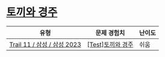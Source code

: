# [토끼와 경주](https://www.codetree.ai/trails/complete/curated-cards/2023-first-half-morning-2)

|유형|문제 경험치|난이도|
|---|---|---|
|[Trail 11 / 삼성 / 삼성 2023](https://www.codetree.ai/trail-info/corporate-recent/)|[[Test]토끼와 경주](https://www.codetree.ai/trails/complete/curated-cards/2023-first-half-morning-2/)|쉬움|

